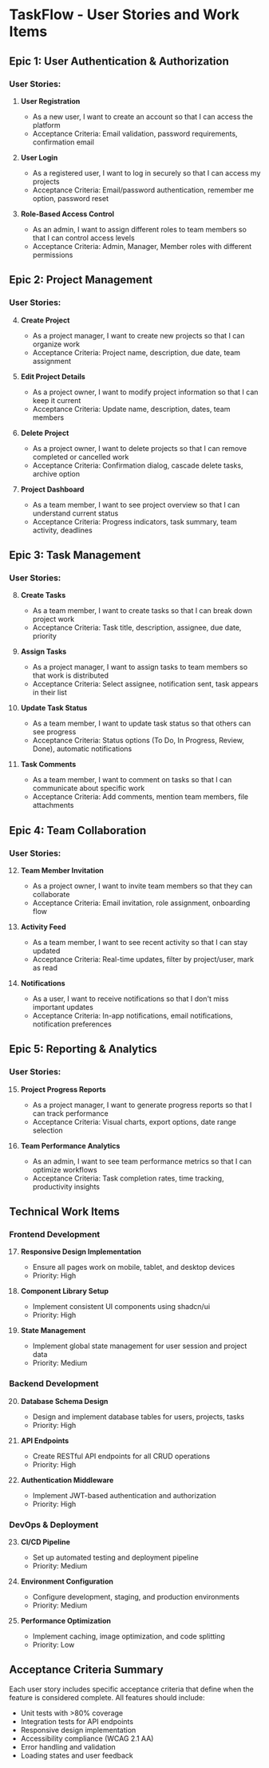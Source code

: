 # TaskFlow - User Stories and Work Items

## Epic 1: User Authentication & Authorization
### User Stories:
1. **User Registration**
   - As a new user, I want to create an account so that I can access the platform
   - Acceptance Criteria: Email validation, password requirements, confirmation email

2. **User Login**
   - As a registered user, I want to log in securely so that I can access my projects
   - Acceptance Criteria: Email/password authentication, remember me option, password reset

3. **Role-Based Access Control**
   - As an admin, I want to assign different roles to team members so that I can control access levels
   - Acceptance Criteria: Admin, Manager, Member roles with different permissions

## Epic 2: Project Management
### User Stories:
4. **Create Project**
   - As a project manager, I want to create new projects so that I can organize work
   - Acceptance Criteria: Project name, description, due date, team assignment

5. **Edit Project Details**
   - As a project owner, I want to modify project information so that I can keep it current
   - Acceptance Criteria: Update name, description, dates, team members

6. **Delete Project**
   - As a project owner, I want to delete projects so that I can remove completed or cancelled work
   - Acceptance Criteria: Confirmation dialog, cascade delete tasks, archive option

7. **Project Dashboard**
   - As a team member, I want to see project overview so that I can understand current status
   - Acceptance Criteria: Progress indicators, task summary, team activity, deadlines

## Epic 3: Task Management
### User Stories:
8. **Create Tasks**
   - As a team member, I want to create tasks so that I can break down project work
   - Acceptance Criteria: Task title, description, assignee, due date, priority

9. **Assign Tasks**
   - As a project manager, I want to assign tasks to team members so that work is distributed
   - Acceptance Criteria: Select assignee, notification sent, task appears in their list

10. **Update Task Status**
    - As a team member, I want to update task status so that others can see progress
    - Acceptance Criteria: Status options (To Do, In Progress, Review, Done), automatic notifications

11. **Task Comments**
    - As a team member, I want to comment on tasks so that I can communicate about specific work
    - Acceptance Criteria: Add comments, mention team members, file attachments

## Epic 4: Team Collaboration
### User Stories:
12. **Team Member Invitation**
    - As a project owner, I want to invite team members so that they can collaborate
    - Acceptance Criteria: Email invitation, role assignment, onboarding flow

13. **Activity Feed**
    - As a team member, I want to see recent activity so that I can stay updated
    - Acceptance Criteria: Real-time updates, filter by project/user, mark as read

14. **Notifications**
    - As a user, I want to receive notifications so that I don't miss important updates
    - Acceptance Criteria: In-app notifications, email notifications, notification preferences

## Epic 5: Reporting & Analytics
### User Stories:
15. **Project Progress Reports**
    - As a project manager, I want to generate progress reports so that I can track performance
    - Acceptance Criteria: Visual charts, export options, date range selection

16. **Team Performance Analytics**
    - As an admin, I want to see team performance metrics so that I can optimize workflows
    - Acceptance Criteria: Task completion rates, time tracking, productivity insights

## Technical Work Items

### Frontend Development
17. **Responsive Design Implementation**
    - Ensure all pages work on mobile, tablet, and desktop devices
    - Priority: High

18. **Component Library Setup**
    - Implement consistent UI components using shadcn/ui
    - Priority: High

19. **State Management**
    - Implement global state management for user session and project data
    - Priority: Medium

### Backend Development
20. **Database Schema Design**
    - Design and implement database tables for users, projects, tasks
    - Priority: High

21. **API Endpoints**
    - Create RESTful API endpoints for all CRUD operations
    - Priority: High

22. **Authentication Middleware**
    - Implement JWT-based authentication and authorization
    - Priority: High

### DevOps & Deployment
23. **CI/CD Pipeline**
    - Set up automated testing and deployment pipeline
    - Priority: Medium

24. **Environment Configuration**
    - Configure development, staging, and production environments
    - Priority: Medium

25. **Performance Optimization**
    - Implement caching, image optimization, and code splitting
    - Priority: Low

## Acceptance Criteria Summary
Each user story includes specific acceptance criteria that define when the feature is considered complete. All features should include:
- Unit tests with >80% coverage
- Integration tests for API endpoints
- Responsive design implementation
- Accessibility compliance (WCAG 2.1 AA)
- Error handling and validation
- Loading states and user feedback
